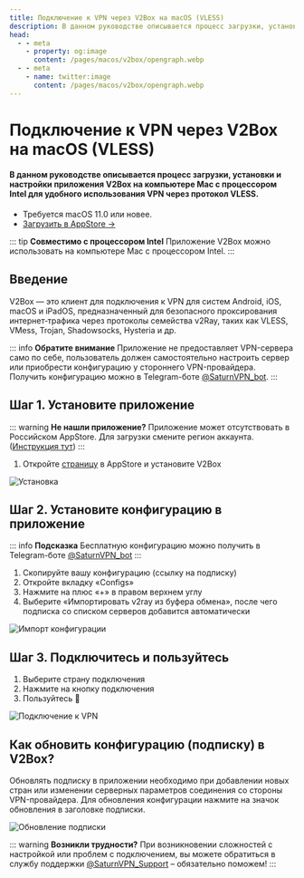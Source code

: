 ```yaml
---
title: Подключение к VPN через V2Box на macOS (VLESS)
description: В данном руководстве описывается процесс загрузки, установки и настройки приложения V2Box на компьютере Mac с процессором Intel для удобного использования VPN через протокол VLESS.
head:
  - - meta
    - property: og:image
      content: /pages/macos/v2box/opengraph.webp
  - - meta
    - name: twitter:image
      content: /pages/macos/v2box/opengraph.webp
---
```


# Подключение к VPN через V2Box на macOS (VLESS)

#### В данном руководстве описывается процесс загрузки, установки и настройки приложения V2Box на компьютере Mac с процессором Intel для удобного использования VPN через протокол VLESS.

* Требуется macOS 11.0 или новее.
* [Загрузить в AppStore →](https://apps.apple.com/us/app/v2box-v2ray-client/id6446814690)

::: tip **Совместимо с процессором Intel** 
Приложение V2Box можно использовать на компьютере Mac с процессором Intel.
:::

## Введение

V2Box — это клиент для подключения к VPN для систем Android, iOS, macOS и iPadOS, предназначенный для безопасного проксирования интернет‑трафика через протоколы семейства v2Ray, таких как VLESS, VMess, Trojan, Shadowsocks, Hysteria и др.

::: info **Обратите внимание** 
Приложение не предоставляет VPN-сервера само по себе, пользователь должен самостоятельно настроить сервер или приобрести конфигурацию у стороннего VPN-провайдера. Получить конфигурацию можно в Telegram-боте [@SaturnVPN_bot](https://t.me/SaturnVPN_bot?start=docs).
:::

## Шаг 1. Установите приложение

::: warning **Не нашли приложение?** 
Приложение может отсутствовать в Российском AppStore. Для загрузки смените регион аккаунта. ([Инструкция тут](/setup-guide/#смена-региона-appstore-для-загрузки-недоступных-приложении))
:::

1. Откройте [страницу](https://apps.apple.com/us/app/v2box-v2ray-client/id6446814690) в AppStore и установите V2Box

![Установка](/pages/macos/v2box/1.webp)

## Шаг 2. Установите конфигурацию в приложение

::: info **Подсказка** 
Бесплатную конфигурацию можно получить в Telegram-боте [@SaturnVPN_bot](https://t.me/SaturnVPN_bot?start=docs)
:::

1. Скопируйте вашу конфигурацию (ссылку на подписку)
2. Откройте вкладку «Configs»
2. Нажмите на плюс «+» в правом верхнем углу
3. Выберите «Импортировать v2ray из буфера обмена», после чего подписка со списком серверов добавится автоматически

![Импорт конфигурации](/pages/macos/v2box/2.webp)

## Шаг 3. Подключитесь и пользуйтесь

1. Выберите страну подключения
2. Нажмите на кнопку подключения
3. Пользуйтесь 🙂

![Подключение к VPN](/pages/macos/v2box/3.webp)

## Как обновить конфигурацию (подписку) в V2Box?
Обновлять подписку в приложении необходимо при добавлении новых стран или изменении серверных параметров соединения со стороны VPN-провайдера. Для обновления конфигурации нажмите на значок обновления в заголовке подписки.

![Обновление подписки](/pages/macos/v2box/4.webp)

::: warning **Возникли трудности?** 
При возникновении сложностей с настройкой или проблем с подключением, вы можете обратиться в службу поддержки [@SaturnVPN_Support](https://t.me/SaturnVPN_Support) – обязательно поможем!
:::